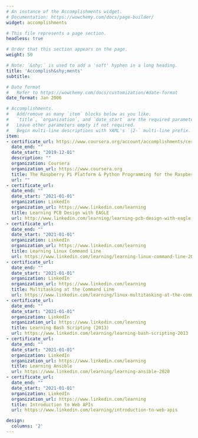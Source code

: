 ```yaml
---
# An instance of the Accomplishments widget.
# Documentation: https://wowchemy.com/docs/page-builder/
widget: accomplishments

# This file represents a page section.
headless: true

# Order that this section appears on the page.
weight: 50

# Note: `&shy;` is used to add a 'soft' hyphen in a long heading.
title: 'Accomplish&shy;ments'
subtitle:

# Date format
#   Refer to https://wowchemy.com/docs/customization/#date-format
date_format: Jan 2006

# Accomplishments.
#   Add/remove as many `item` blocks below as you like.
#   `title`, `organization`, and `date_start` are the required parameters.
#   Leave other parameters empty if not required.
#   Begin multi-line descriptions with YAML's `|2-` multi-line prefix.
item:
- certificate_url: https://www.coursera.org/account/accomplishments/certificate/7RD6EFRAXK8W?utm_medium=certificate&utm_source=link&utm_campaign=copybutton_certificate
  date_end: ""
  date_start: "2019-12-01"
  description: ""
  organization: Coursera
  organization_url: https://www.coursera.org
  title: The Raspberry Pi Platform & Python Programming for the Raspberry Pi
  url: ""
- certificate_url: 
  date_end: ""
  date_start: "2021-01-01"
  organization: LinkedIn
  organization_url: https://www.linkedin.com/learning
  title: Learning PCB Design with EAGLE
  url: http://www.linkedin.com/learning/learning-pcb-design-with-eagle
- certificate_url: 
  date_end: ""
  date_start: "2021-01-01"
  organization: LinkedIn
  organization_url: https://www.linkedin.com/learning
  title: Learning Linux Command Line
  url: https://www.linkedin.com/learning/learning-linux-command-line-2018
- certificate_url: 
  date_end: ""
  date_start: "2021-01-01"
  organization: LinkedIn
  organization_url: https://www.linkedin.com/learning
  title: Multitasking at the Command Line
  url: https://www.linkedin.com/learning/linux-multitasking-at-the-command-line
- certificate_url: 
  date_end: ""
  date_start: "2021-01-01"
  organization: LinkedIn
  organization_url: https://www.linkedin.com/learning
  title: Learning Bash Scripting (2013)
  url: https://www.linkedin.com/learning/learning-bash-scripting-2013
- certificate_url: 
  date_end: ""
  date_start: "2021-01-01"
  organization: LinkedIn
  organization_url: https://www.linkedin.com/learning
  title: Learning Ansible
  url: https://www.linkedin.com/learning/learning-ansible-2020
- certificate_url: 
  date_end: ""
  date_start: "2021-01-01"
  organization: LinkedIn
  organization_url: https://www.linkedin.com/learning
  title: Introduction to Web APIs
  url: https://www.linkedin.com/learning/introduction-to-web-apis

design:
  columns: '2' 
---
```

